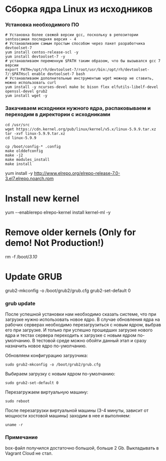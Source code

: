# **Сборка ядра Linux из исходников**


### **Установка необходимого ПО**
```
# Установка более свежей версии gcc, поскольку в репозитории sentosсамая последняя версия - 4
# Устанавливаем самым простым способом через пакет разработчика devtoolset-7
yum install centos-release-scl -y
yum install devtoolset-7 -y
# устанавливаем переменную $PATH таким образом, что бы вызывался gcc 7 версии
export PATH=/opt/rh/devtoolset-7/root/usr/bin:/opt/rh/devtoolset-7/:$PATHscl enable devtoolset-7 bash
# Устанавливаем дополнительные инструментыю wget можнор не ставить, можно использовать curl
yum install -y ncurses-devel make bc bison flex elfutils-libelf-devel openssl-devel grub2
yum install wget -y
```

### **Закачиваем исходники нужного ядра, распаковываем и переходим в директории с исходниками**
```
cd /usr/src
wget https://cdn.kernel.org/pub/linux/kernel/v5.x/linux-5.9.9.tar.xz
tar -xvf linux-5.9.9.tar.xz
cd linux-5.9.9
```

```
cp /boot/config-* .config
make olddefconfig
make -j2
make modules_install
make install
```
yum install -y http://www.elrepo.org/elrepo-release-7.0-3.el7.elrepo.noarch.rpm
# Install new kernel
yum --enablerepo elrepo-kernel install kernel-ml -y
# Remove older kernels (Only for demo! Not Production!)
rm -f /boot/*3.10*
# Update GRUB
grub2-mkconfig -o /boot/grub2/grub.cfg
grub2-set-default 0

### **grub update**
После успешной установки нам необходимо сказать системе, что при загрузке нужно использовать новое ядро. В случае обновления ядра на рабочих серверах необходимо перезагрузиться с новым ядром, выбрав его при загрузке. И только при успешно прошедших загрузке нового ядра и тестах сервера переходить к загрузке с новым ядром по-умолчанию. В тестовой среде можно обойти данный этап и сразу назначить новое ядро по-умолчанию. 

Обновляем конфигурацию загрузчика:
```
sudo grub2-mkconfig -o /boot/grub2/grub.cfg
```
Выбираем загрузку с новым ядром по-умолчанию:
```
sudo grub2-set-default 0
```

Перезагружаем виртуальную машину:
```
sudo reboot
```

После перезагрузки виртуальной машины (3-4 минуты, зависит от мощности хостовой машины) заходим в нее и выполняем:

```
uname -r
```
### **Примечание**

box-файл получился достаточно большой, больше 2 Gb. Выкладывать в Vagrant Cloud не стал.
